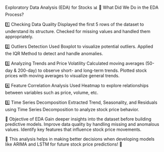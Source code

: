 Exploratory Data Analysis (EDA) for Stocks 📊
🔹 What Did We Do in the EDA Process?

1️⃣ Checking Data Quality
Displayed the first 5 rows of the dataset to understand its structure.
Checked for missing values and handled them appropriately.

2️⃣ Outliers Detection
Used Boxplot to visualize potential outliers.
Applied the IQR Method to detect and handle anomalies.

3️⃣ Analyzing Trends and Price Volatility
Calculated moving averages (50-day & 200-day) to observe short- and long-term trends.
Plotted stock prices with moving averages to visualize general trends.

4️⃣ Feature Correlation Analysis
Used Heatmap to explore relationships between variables such as price, volume, etc.

5️⃣ Time Series Decomposition
Extracted Trend, Seasonality, and Residuals using Time Series Decomposition to analyze stock price behavior.

🎯 Objective of EDA
Gain deeper insights into the dataset before building predictive models.
Improve data quality by handling missing and anomalous values.
Identify key features that influence stock price movements.

📌 This analysis helps in making better decisions when developing models like ARIMA and LSTM for future stock price predictions! 🚀
